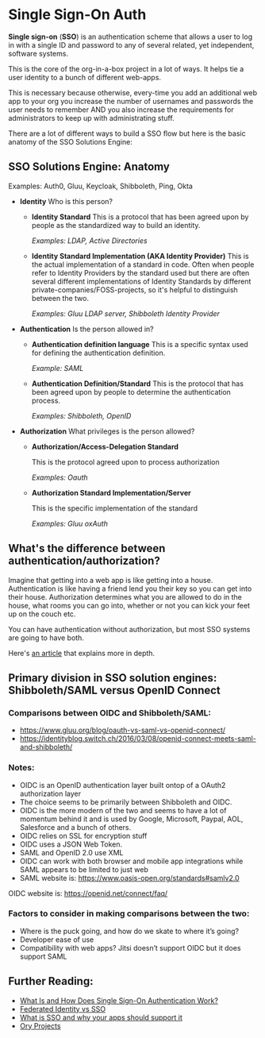 # Single Sign-On Auth

**Single sign-on** (**SSO**) is an authentication scheme that allows a user to log in with a single ID and password to any of several related, yet independent, software systems. 


This is the core of the org-in-a-box project in a lot of ways. It helps tie a user identity to a bunch of different web-apps. 

This is necessary because otherwise, every-time you add an additional web app to your org you increase the number of usernames and passwords the user needs to remember AND you also increase the requirements for administrators to keep up with administrating stuff. 

There are a lot of different ways to build a SSO flow but here is the basic anatomy of the SSO Solutions Engine:

## SSO Solutions Engine: Anatomy

Examples: Auth0, Gluu, Keycloak, Shibboleth, Ping, Okta

- **Identity**
  Who is this person?

  - **Identity Standard**
    This is a protocol that has been agreed upon by people as the standardized way to build an identity. 

    *Examples: LDAP, Active Directories*

  - **Identity Standard Implementation (AKA Identity Provider)**
    This is the actual implementation of a standard in code. Often when people refer to Identity Providers by the standard used but there are often several different implementations of Identity Standards by different private-companies/FOSS-projects, so it's helpful to distinguish between the two. 

    *Examples: Gluu LDAP server, Shibboleth Identity Provider*

- **Authentication**
  Is the person allowed in?

  - **Authentication definition language**
    This is a specific syntax used for defining  the authentication definition. 

    *Example: SAML*

  - **Authentication Definition/Standard**
    This is the protocol that has been agreed upon by people to determine the authentication process. 

    *Examples: Shibboleth, OpenID*

- **Authorization**
  What privileges is the person allowed? 

  - **Authorization/Access-Delegation Standard**

    This is the protocol agreed upon to process authorization

    *Examples: Oauth*

  - **Authorization Standard Implementation/Server**

    This is the specific implementation of the standard

    *Examples: Gluu oxAuth*



## What's the difference between authentication/authorization? 

Imagine that getting into a web app is like getting into a house. Authentication is like having a friend lend you their key so you can get into their house. Authorization determines what you are allowed to do in the house, what rooms you can go into, whether or not you can kick your feet up on the couch etc. 

You can have authentication without authorization, but most SSO systems are going to have both. 

Here's [an article](https://spin.atomicobject.com/2016/05/30/openid-oauth-saml/) that explains more in depth. 

## Primary division in SSO solution engines: Shibboleth/SAML versus OpenID Connect

### Comparisons between OIDC and Shibboleth/SAML:

- https://www.gluu.org/blog/oauth-vs-saml-vs-openid-connect/
- https://identityblog.switch.ch/2016/03/08/openid-connect-meets-saml-and-shibboleth/

### Notes:

- OIDC is an OpenID authentication layer built ontop of a OAuth2 authorization layer
- The choice seems to be primarily between Shibboleth and OIDC. 
- OIDC is the more modern of the two and seems to have a lot of momentum behind it and is used by Google, Microsoft, Paypal, AOL, Salesforce and a bunch of others. 
- OIDC relies on SSL for encryption stuff
- OIDC uses a JSON Web Token.
- SAML and OpenID 2.0 use XML
- OIDC can work with both browser and mobile app integrations while SAML appears to be limited to just web
- SAML website is: https://www.oasis-open.org/standards#samlv2.0

OIDC website is: https://openid.net/connect/faq/

### Factors to consider in making comparisons between the two:

- Where is the puck going, and how do we skate to where it’s going?
- Developer ease of use
- Compatibility with web apps? Jitsi doesn’t support OIDC but it does support SAML



## Further Reading:

- [What Is and How Does Single Sign-On Authentication Work?](https://auth0.com/blog/what-is-and-how-does-single-sign-on-work/)
- [Federated Identity vs SSO](https://www.okta.com/identity-101/federated-identity-vs-sso/)
- [What is SSO and why your apps should support it](https://www.okta.com/blog/2019/05/what-is-federation-and-why-should-your-apps-support-it/)
- [Ory Projects](https://www.ory.sh/docs/ecosystem/projects/)

